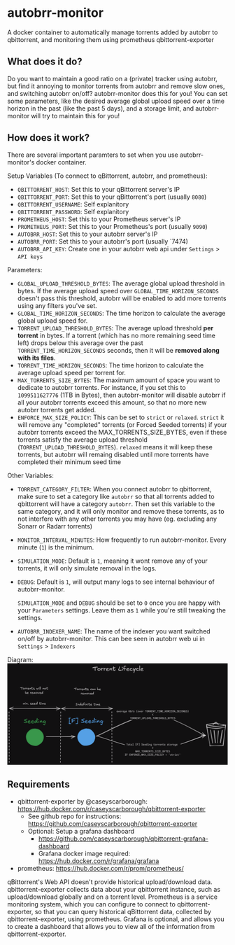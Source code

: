 # autobrr-monitor
A docker container to automatically manage torrents added by autobrr to qbittorrent, and monitoring them using prometheus qbittorrent-exporter

## What does it do?
Do you want to maintain a good ratio on a (private) tracker using autobrr, but find it annoying to monitor torrents from autobrr and remove slow ones, and switching autobrr on/off? autobrr-monitor does this for you! You can set some parameters, like the desired average global upload speed over a time horizon in the past (like the past 5 days), and a storage limit, and autobrr-monitor will try to maintain this for you! 

## How does it work?
There are several important paramters to set when you use autobrr-monitor's docker container.

Setup Variables (To connect to qBittorrent, autobrr, and prometheus):
* `QBITTORRENT_HOST`: Set this to your qBittorrent server's IP
* `QBITTORRENT_PORT`: Set this to your qBittorrent's port (usually `8080`)
* `QBITTORRENT_USERNAME`: Self explanitory
* `QBITTORRENT_PASSWORD`: Self explanitory
* `PROMETHEUS_HOST`: Set this to your Prometheus server's IP
* `PROMETHEUS_PORT`: Set this to your Prometheus's port (usually `9090`)
* `AUTOBRR_HOST`: Set this to your autobrr server's IP
* `AUTOBRR_PORT`: Set this to your autobrr's port (usually `7474)
* `AUTOBRR_API_KEY`: Create one in your autobrr web api under `Settings` > `API keys`

Parameters:
* `GLOBAL_UPLOAD_THRESHOLD_BYTES`: The average global upload threshold in bytes. If the average upload speed over `GLOBAL_TIME_HORIZON_SECONDS` doesn't pass this threshold, autobrr will be enabled to add more torrents using any filters you've set.
* `GLOBAL_TIME_HORIZON_SECONDS`: The time horizon to calculate the average global upload speed for.
* `TORRENT_UPLOAD_THRESHOLD_BYTES`: The average upload threshold **per torrent** in bytes. If a torrent (which has no more remaining seed time left) drops below this average over the past `TORRENT_TIME_HORIZON_SECONDS` seconds, then it will be **removed along with its files**.
* `TORRENT_TIME_HORIZON_SECONDS`: The time horizon to calculate the average upload speed per torrent for.
* `MAX_TORRENTS_SIZE_BYTES`: The maximum amount of space you want to dedicate to autobrr torrents. For instance, if you set this to `1099511627776` (1TB in Bytes), then autobrr-monitor will disable autobrr if all your autobrr torrents exceed this amount, so that no more new autobrr torrents get added.
* `ENFORCE_MAX_SIZE_POLICY`: This can be set to `strict` or `relaxed`. `strict` it will remove any "completed" torrents (or Forced Seeded torrents) if your autobrr torrents exceed the MAX_TORRENTS_SIZE_BYTES, even if these torrents satisfy the average upload threshold (`TORRENT_UPLOAD_THRESHOLD_BYTES`). `relaxed` means it will keep these torrents, but autobrr will remaing disabled until more torrents have completed their minimum seed time

Other Variables:
* `TORRENT_CATEGORY_FILTER`: When you connect autobrr to qbittorrent, make sure to set a category like `autobrr` so that all torrents added to qbittorrent will have a category `autobrr`. Then set this variable to the same category, and it will only monitor and remove these torrents, as to not interfere with any other torrents you may have (eg. excluding any Sonarr or Radarr torrents)
* `MONITOR_INTERVAL_MINUTES`: How frequently to run autobrr-monitor. Every minute (`1`) is the minimum.
* `SIMULATION_MODE`: Default is `1`, meaning it wont remove any of your torrents, it will only simulate removal in the logs.
* `DEBUG`: Default is `1`, will output many logs to see internal behaviour of autobrr-monitor.

    `SIMULATION_MODE` and `DEBUG` should be set to `0` once you are happy with your `Parameters` settings. Leave them as `1` while you're still tweaking the settings.
* `AUTOBRR_INDEXER_NAME`: The name of the indexer you want switched on/off by autobrr-monitor. This can bee seen in autobrr web ui in `Settings` > `Indexers`

Diagram:
![autobrr-monitor-torrent-lifecycle](assets/autobrr-monitor-torrent-lifecycle.png)

## Requirements
* qbittorrent-exporter by @caseyscarborough: https://hub.docker.com/r/caseyscarborough/qbittorrent-exporter
    * See github repo for instructions: https://github.com/caseyscarborough/qbittorrent-exporter
    * Optional: Setup a grafana dashboard
        * https://github.com/caseyscarborough/qbittorrent-grafana-dashboard
        * Grafana docker image required: https://hub.docker.com/r/grafana/grafana
* prometheus: https://hub.docker.com/r/prom/prometheus/

qBittorrent's Web API doesn't provide historical upload/download data. qbittorrent-exporter collects data about your qbittorrent instance, such as upload/download globally and on a torrent level. Prometheus is a service monitoring system, which you can configure to connect to qbittorrent-exporter, so that you can query historical qBittorrent data, collected by qbittorrent-exporter, using prometheus. Grafana is optional, and allows you to create a dashboard that allows you to view all of the information from qbittorrent-exporter.